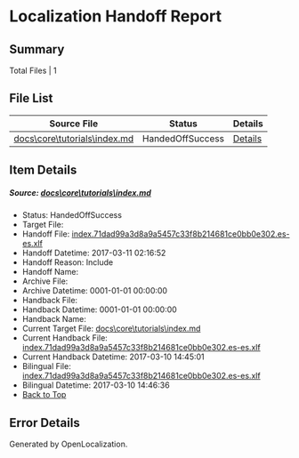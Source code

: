 # <a name='report-top'></a> Localization Handoff Report

## Summary
 Total Files | 1

## File List
 Source File | Status | Details 
 ----------- | ------ | ------- 
 [docs\core\tutorials\index.md](https://github.com/dotnet/docs/blob/fd4a7f823828f1d7074cdef3ad98a9f341c88051/docs/core/tutorials/index.md) | HandedOffSuccess | [Details](#f12d60a44bc004920ba72c58eeea2795429401fb101)

## Item Details
##### <a name='f12d60a44bc004920ba72c58eeea2795429401fb101'></a> Source: [docs\core\tutorials\index.md](https://github.com/dotnet/docs/blob/fd4a7f823828f1d7074cdef3ad98a9f341c88051/docs/core/tutorials/index.md)
* Status: HandedOffSuccess
* Target File: 
* Handoff File: [index.71dad99a3d8a9a5457c33f8b214681ce0bb0e302.es-es.xlf](https://github.com/dotnet/docs.handoff/blob/68bf784bd226839900a73133f50e34123e41b231/ol-handoff/dotnet/docs.es-es/master/dotnet-core/index.71dad99a3d8a9a5457c33f8b214681ce0bb0e302.es-es.xlf)
* Handoff Datetime: 2017-03-11 02:16:52
* Handoff Reason: Include
* Handoff Name: 
* Archive File: 
* Archive Datetime: 0001-01-01 00:00:00
* Handback File: 
* Handback Datetime: 0001-01-01 00:00:00
* Handback Name: 
* Current Target File: [docs\core\tutorials\index.md](https://github.com/dotnet/docs.es-es/blob/bd8d90a9b53906d6cd039b0dc38caeabb92b1881/docs/core/tutorials/index.md)
* Current Handback File: [index.71dad99a3d8a9a5457c33f8b214681ce0bb0e302.es-es.xlf](https://github.com/dotnet/docs.handback/blob/98d161164fef3091491bbbf748f786e5909dc555/ol-handback/dotnet/docs.es-es/master/dotnet-core/index.71dad99a3d8a9a5457c33f8b214681ce0bb0e302.es-es.xlf)
* Current Handback Datetime: 2017-03-10 14:45:01
* Bilingual File: [index.71dad99a3d8a9a5457c33f8b214681ce0bb0e302.es-es.xlf](https://github.com/dotnet/docs.handback/blob/98d161164fef3091491bbbf748f786e5909dc555/ol-handback/dotnet/docs.es-es/master/dotnet-core/index.71dad99a3d8a9a5457c33f8b214681ce0bb0e302.es-es.xlf)
* Bilingual Datetime: 2017-03-10 14:46:36
* [Back to Top](#report-top)


## Error Details

Generated by OpenLocalization.
